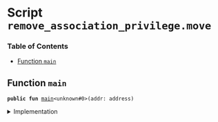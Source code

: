 
<a name="SCRIPT"></a>

# Script `remove_association_privilege.move`

### Table of Contents

-  [Function `main`](#SCRIPT_main)



<a name="SCRIPT_main"></a>

## Function `main`



<pre><code><b>public</b> <b>fun</b> <a href="#SCRIPT_main">main</a>&lt;unknown#0&gt;(addr: address)
</code></pre>



<details>
<summary>Implementation</summary>


<pre><code><b>fun</b> <a href="#SCRIPT_main">main</a>&lt;Privilege&gt;(addr: address) {
    <a href="../../modules/doc/association.md#0x0_Association_remove_privilege">Association::remove_privilege</a>&lt;Privilege&gt;(addr)
}
</code></pre>



</details>
